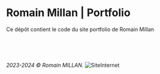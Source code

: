 # Romain Millan | Portfolio
Ce dépôt contient le code du site portfolio de Romain Millan

<br>
<br>
<br>

_2023-2024 © Romain MILLAN._
![SiteInternet](https://github.com/RomainMILLAN/Romain-MILLAN-Website/assets/42139000/51749a17-6b32-476d-9fa9-151692574f53)
